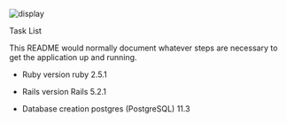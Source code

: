 ![display](https://user-images.githubusercontent.com/46381328/61256367-88529000-a7a7-11e9-9fbb-40b7aaa36dcf.png)

Task List

This README would normally document whatever steps are necessary to get the
application up and running.

* Ruby version
ruby 2.5.1

* Rails version
Rails 5.2.1

* Database creation
postgres (PostgreSQL) 11.3
